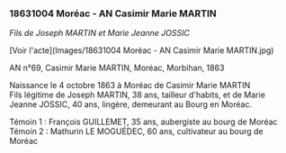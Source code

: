 ### 18631004 Moréac - AN Casimir Marie MARTIN

*Fils de Joseph MARTIN et Marie Jeanne JOSSIC*

[Voir l'acte](Images/18631004 Moréac - AN Casimir Marie MARTIN.jpg)

AN n°69, Casimir Marie MARTIN, Moréac, Morbihan, 1863

Naissance le 4 octobre 1863 à Moréac de Casimir Marie MARTIN  
Fils légitime de Joseph MARTIN, 38 ans, tailleur d'habits, et de Marie Jeanne JOSSIC, 40 ans, lingère, demeurant au Bourg en Moréac.

Témoin 1 : François GUILLEMET, 35 ans, aubergiste au bourg de Moréac  
Témoin 2 : Mathurin LE MOGUÉDEC, 60 ans, cultivateur au bourg de Moréac

